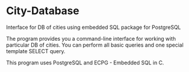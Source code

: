 # City-Database
Interface for DB of cities using embedded SQL package for PostgreSQL

The program provides you a command-line interface for working with particular DB of cities. You can perform all basic queries and one special template SELECT query.

This program uses PostgreSQL and ECPG - Embedded SQL in C.
